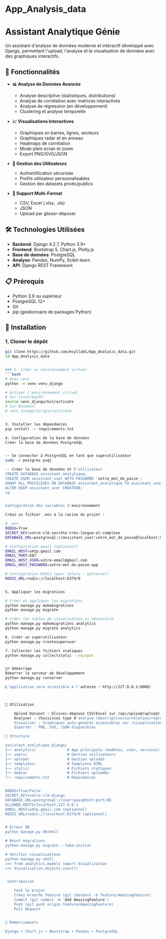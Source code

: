 # App_Analysis_data
# Assistant Analytique Génie

Un assistant d'analyse de données moderne et interactif développé avec Django, permettant l'upload, l'analyse et la visualisation de données avec des graphiques interactifs.

## 🚀 Fonctionnalités

- **📊 Analyse de Données Avancée**
  - Analyse descriptive (statistiques, distributions)
  - Analyse de corrélation avec matrices interactives
  - Analyse de régression (en développement)
  - Clustering et analyse temporelle

- **📈 Visualisations Interactives**
  - Graphiques en barres, lignes, secteurs
  - Graphiques radar et en anneau
  - Heatmaps de corrélation
  - Mode plein écran et zoom
  - Export PNG/SVG/JSON

- **🔐 Gestion des Utilisateurs**
  - Authentification sécurisée
  - Profils utilisateur personnalisables
  - Gestion des datasets privés/publics

- **📁 Support Multi-Format**
  - CSV, Excel (.xlsx, .xls)
  - JSON
  - Upload par glisser-déposer

## 🛠️ Technologies Utilisées

- **Backend**: Django 4.2.7, Python 3.9+
- **Frontend**: Bootstrap 5, Chart.js, Plotly.js
- **Base de données**: PostgreSQL
- **Analyse**: Pandas, NumPy, Scikit-learn
- **API**: Django REST Framework

## 📋 Prérequis

- Python 3.9 ou supérieur
- PostgreSQL 12+
- Git
- pip (gestionnaire de packages Python)

## 🚀 Installation

### 1. Cloner le dépôt

```bash
git clone https://github.com/msylla01/App_Analysis_data.git
cd App_Analysis_data


### 2. Créer un environnement virtuel
```bash
# Avec venv
python -m venv venv_django

# Activer l'environnement virtuel
# Sur Linux/macOS:
source venv_django/bin/activate
# Sur Windows:
# venv_django\Scripts\activate


3. Installer les dépendances
pip install -r requirements.txt

4. Configuration de la base de données
Créer la base de données PostgreSQL


-- Se connecter à PostgreSQL en tant que superutilisateur
sudo -u postgres psql

-- Créer la base de données et l'utilisateur
CREATE DATABASE assistant_analytique;
CREATE USER assistant_user WITH PASSWORD 'votre_mot_de_passe';
GRANT ALL PRIVILEGES ON DATABASE assistant_analytique TO assistant_user;
ALTER USER assistant_user CREATEDB;
\q


Configuration des variables d'environnement

Créez un fichier .env à la racine du projet :

# .env
DEBUG=True
SECRET_KEY=votre-clé-secrète-très-longue-et-complexe
DATABASE_URL=postgresql://assistant_user:votre_mot_de_passe@localhost:5432/assistant_analytique

# Configuration email (optionnel)
EMAIL_HOST=smtp.gmail.com
EMAIL_PORT=587
EMAIL_HOST_USER=votre-email@gmail.com
EMAIL_HOST_PASSWORD=votre-mot-de-passe-app

# Configuration Redis (pour Celery - optionnel)
REDIS_URL=redis://localhost:6379/0


5. Appliquer les migrations

# Créer et appliquer les migrations
python manage.py makemigrations
python manage.py migrate

# Créer les tables de visualisation si nécessaire
python manage.py makemigrations analytics
python manage.py migrate analytics

6. Créer un superutilisateur
python manage.py createsuperuser

7. Collecter les fichiers statiques
python manage.py collectstatic --noinput


🏃‍♂️ Démarrage
Démarrer le serveur de développement
python manage.py runserver

L'application sera accessible à l'adresse : http://127.0.0.1:8000/



🎯 Utilisation

    Upload Dataset : Glissez-déposez CSV/Excel sur /api/upload/upload/
    Analyser : Choisissez type d'analyse (descriptive/corrélation/régression)
    Visualiser : Graphiques auto-générés accessibles sur /visualizations/
    Exporter : PNG, SVG, JSON disponibles

📁 Structure

assistant_analytique_django/
├── analytics/              # App principale (modèles, vues, services)
├── users/                  # Gestion utilisateurs
├── upload/                 # Gestion uploads
├── templates/              # Templates HTML
├── static/                 # Fichiers statiques
├── media/                  # Fichiers uploadés
└── requirements.txt        # Dépendances


DEBUG=True/False
SECRET_KEY=votre-clé-django
DATABASE_URL=postgresql://user:pass@host:port/db
ALLOWED_HOSTS=localhost,127.0.0.1
EMAIL_HOST=smtp.gmail.com (optionnel)
REDIS_URL=redis://localhost:6379/0 (optionnel)


# Erreur DB
python manage.py dbshell

# Reset migrations
python manage.py migrate --fake-initial

# Vérifier visualisations
python manage.py shell
>>> from analytics.models import Visualization
>>> Visualization.objects.count()


 Contribution

    Fork le projet
    Créez branche feature (git checkout -b feature/AmazingFeature)
    Commit (git commit -m 'Add AmazingFeature')
    Push (git push origin feature/AmazingFeature)
    Pull Request


🙏 Remerciements

Django • Chart.js • Bootstrap • Pandas • PostgreSQL